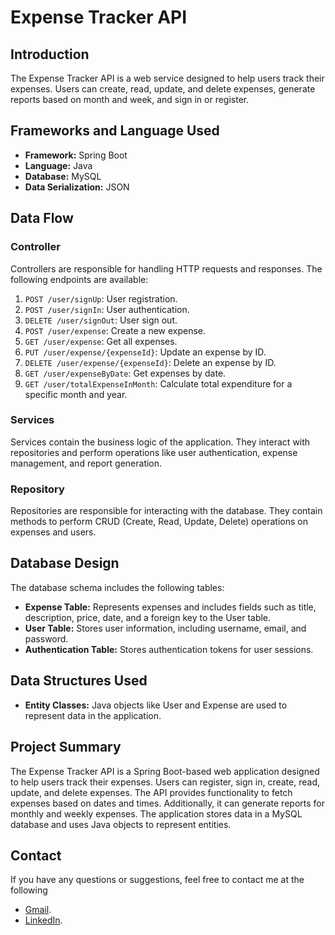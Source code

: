 # Expense Tracker API

## Introduction

The Expense Tracker API is a web service designed to help users track their expenses. Users can create, read, update, and delete expenses, generate reports based on month and week, and sign in or register.

## Frameworks and Language Used

- **Framework:** Spring Boot
- **Language:** Java
- **Database:** MySQL
- **Data Serialization:** JSON

## Data Flow

### Controller

Controllers are responsible for handling HTTP requests and responses. The following endpoints are available:

1. `POST /user/signUp`: User registration.
2. `POST /user/signIn`: User authentication.
3. `DELETE /user/signOut`: User sign out.
4. `POST /user/expense`: Create a new expense.
5. `GET /user/expense`: Get all expenses.
6. `PUT /user/expense/{expenseId}`: Update an expense by ID.
7. `DELETE /user/expense/{expenseId}`: Delete an expense by ID.
8. `GET /user/expenseByDate`: Get expenses by date.
9. `GET /user/totalExpenseInMonth`: Calculate total expenditure for a specific month and year.

### Services

Services contain the business logic of the application. They interact with repositories and perform operations like user authentication, expense management, and report generation.

### Repository

Repositories are responsible for interacting with the database. They contain methods to perform CRUD (Create, Read, Update, Delete) operations on expenses and users.

## Database Design

The database schema includes the following tables:

- **Expense Table:** Represents expenses and includes fields such as title, description, price, date, and a foreign key to the User table.
- **User Table:** Stores user information, including username, email, and password.
- **Authentication Table:** Stores authentication tokens for user sessions.

## Data Structures Used

- **Entity Classes:** Java objects like User and Expense are used to represent data in the application.

## Project Summary

The Expense Tracker API is a Spring Boot-based web application designed to help users track their expenses. Users can register, sign in, create, read, update, and delete expenses. The API provides functionality to fetch expenses based on dates and times. Additionally, it can generate reports for monthly and weekly expenses. The application stores data in a MySQL database and uses Java objects to represent entities.

## Contact

If you have any questions or suggestions, feel free to contact me at the following
- [Gmail](saravanad2401@gmail.com).
- [LinkedIn](https://www.linkedin.com/in/saravanad2401/).
